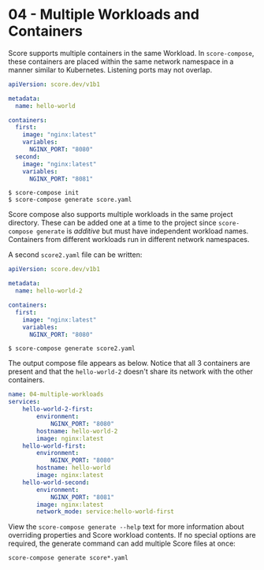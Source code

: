 # 04 - Multiple Workloads and Containers

Score supports multiple containers in the same Workload. In `score-compose`, these containers are placed within the same network namespace in a manner similar to Kubernetes. Listening ports may not overlap.

```yaml
apiVersion: score.dev/v1b1

metadata:
  name: hello-world

containers:
  first:
    image: "nginx:latest"
    variables:
      NGINX_PORT: "8080"
  second:
    image: "nginx:latest"
    variables:
      NGINX_PORT: "8081"
```

```console
$ score-compose init
$ score-compose generate score.yaml
```

Score compose also supports multiple workloads in the same project directory. These can be added one at a time to the project since `score-compose generate` is _additive_ but must have independent workload names. Containers from different workloads run in different network namespaces.

A second `score2.yaml` file can be written:

```yaml
apiVersion: score.dev/v1b1

metadata:
  name: hello-world-2

containers:
  first:
    image: "nginx:latest"
    variables:
      NGINX_PORT: "8080"
```

```console
$ score-compose generate score2.yaml
```

The output compose file appears as below. Notice that all 3 containers are present and that the `hello-world-2` doesn't share its network with the other containers.

```yaml
name: 04-multiple-workloads
services:
    hello-world-2-first:
        environment:
            NGINX_PORT: "8080"
        hostname: hello-world-2
        image: nginx:latest
    hello-world-first:
        environment:
            NGINX_PORT: "8080"
        hostname: hello-world
        image: nginx:latest
    hello-world-second:
        environment:
            NGINX_PORT: "8081"
        image: nginx:latest
        network_mode: service:hello-world-first
```

View the `score-compose generate --help` text for more information about overriding properties and Score workload contents. If no special options are required, the generate command can add multiple Score files at once:

```console
score-compose generate score*.yaml
```
